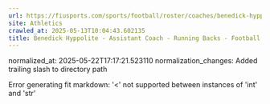 ```yaml
---
url: https://fiusports.com/sports/football/roster/coaches/benedick-hyppolite/3345/
site: Athletics
crawled_at: 2025-05-13T10:04:43.602135
title: Benedick Hyppolite - Assistant Coach - Running Backs - Football Coaches - FIU Athletics
---
```

normalized_at: 2025-05-22T17:17:21.523110
normalization_changes: Added trailing slash to directory path

Error generating fit markdown: '<' not supported between instances of 'int' and 'str'